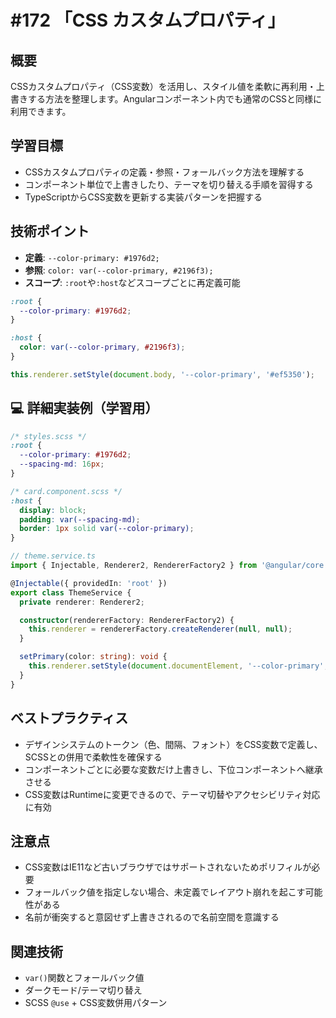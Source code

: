 # #172 「CSS カスタムプロパティ」

## 概要
CSSカスタムプロパティ（CSS変数）を活用し、スタイル値を柔軟に再利用・上書きする方法を整理します。Angularコンポーネント内でも通常のCSSと同様に利用できます。

## 学習目標
- CSSカスタムプロパティの定義・参照・フォールバック方法を理解する
- コンポーネント単位で上書きしたり、テーマを切り替える手順を習得する
- TypeScriptからCSS変数を更新する実装パターンを把握する

## 技術ポイント
- **定義**: `--color-primary: #1976d2;`
- **参照**: `color: var(--color-primary, #2196f3);`
- **スコープ**: `:root`や`:host`などスコープごとに再定義可能

```scss
:root {
  --color-primary: #1976d2;
}
```

```scss
:host {
  color: var(--color-primary, #2196f3);
}
```

```typescript
this.renderer.setStyle(document.body, '--color-primary', '#ef5350');
```

## 💻 詳細実装例（学習用）
```scss
/* styles.scss */
:root {
  --color-primary: #1976d2;
  --spacing-md: 16px;
}
```

```scss
/* card.component.scss */
:host {
  display: block;
  padding: var(--spacing-md);
  border: 1px solid var(--color-primary);
}
```

```typescript
// theme.service.ts
import { Injectable, Renderer2, RendererFactory2 } from '@angular/core';

@Injectable({ providedIn: 'root' })
export class ThemeService {
  private renderer: Renderer2;

  constructor(rendererFactory: RendererFactory2) {
    this.renderer = rendererFactory.createRenderer(null, null);
  }

  setPrimary(color: string): void {
    this.renderer.setStyle(document.documentElement, '--color-primary', color);
  }
}
```

## ベストプラクティス
- デザインシステムのトークン（色、間隔、フォント）をCSS変数で定義し、SCSSとの併用で柔軟性を確保する
- コンポーネントごとに必要な変数だけ上書きし、下位コンポーネントへ継承させる
- CSS変数はRuntimeに変更できるので、テーマ切替やアクセシビリティ対応に有効

## 注意点
- CSS変数はIE11など古いブラウザではサポートされないためポリフィルが必要
- フォールバック値を指定しない場合、未定義でレイアウト崩れを起こす可能性がある
- 名前が衝突すると意図せず上書きされるので名前空間を意識する

## 関連技術
- `var()`関数とフォールバック値
- ダークモード/テーマ切り替え
- SCSS `@use` + CSS変数併用パターン

